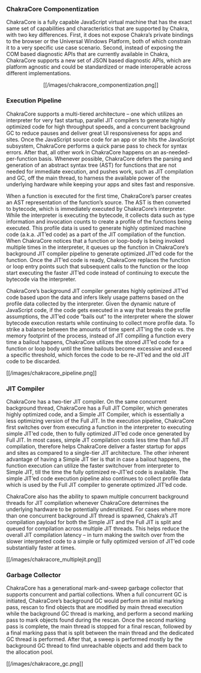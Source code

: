 ### ChakraCore Componentization
ChakraCore is a fully capable JavaScript virtual machine that has the exact same set of capabilities and characteristics that are supported by Chakra, with two key differences. First, it does not expose Chakra’s private bindings to the browser or the Universal Windows Platform, both of which constrain it to a very specific use case scenario. Second, instead of exposing the COM based diagnostic APIs that are currently available in Chakra, ChakraCore supports a new set of JSON based diagnostic APIs, which are platform agnostic and could be standardized or made interoperable across different implementations.

<p align="center">
[[/images/chakracore_componentization.png]]
</p>

### Execution Pipeline

ChakraCore supports a multi-tiered architecture – one which utilizes an interpreter for very fast startup, parallel JIT compilers to generate highly optimized code for high throughput speeds, and a concurrent background GC to reduce pauses and deliver great UI responsiveness for apps and sites. Once the JavaScript source code for an app or site hits the JavaScript subsystem, ChakraCore performs a quick parse pass to check for syntax errors. After that, all other work in ChakraCore happens on an as-needed-per-function basis. Whenever possible, ChakraCore defers the parsing and generation of an abstract syntax tree (AST) for functions that are not needed for immediate execution, and pushes work, such as JIT compilation and GC, off the main thread, to harness the available power of the underlying hardware while keeping your apps and sites fast and responsive.

When a function is executed for the first time, ChakraCore’s parser creates an AST representation of the function’s source. The AST is then converted to bytecode, which is immediately executed by ChakraCore’s interpreter. While the interpreter is executing the bytecode, it collects data such as type information and invocation counts to create a profile of the functions being executed. This profile data is used to generate highly optimized machine code (a.k.a. JIT’ed code) as a part of the JIT compilation of the function. When ChakraCore notices that a function or loop-body is being invoked multiple times in the interpreter, it queues up the function in ChakraCore’s background JIT compiler pipeline to generate optimized JIT’ed code for the function. Once the JIT’ed code is ready, ChakraCore replaces the function or loop entry points such that subsequent calls to the function or the loop start executing the faster JIT’ed code instead of continuing to execute the bytecode via the interpreter.

ChakraCore’s background JIT compiler generates highly optimized JIT’ed code based upon the data and infers likely usage patterns based on the profile data collected by the interpreter. Given the dynamic nature of JavaScript code, if the code gets executed in a way that breaks the profile assumptions, the JIT’ed code “bails out” to the interpreter where the slower bytecode execution restarts while continuing to collect more profile data. To strike a balance between the amounts of time spent JIT’ing the code vs. the memory footprint of the process, instead of JIT compiling a function every time a bailout happens, ChakraCore utilizes the stored JIT’ed code for a function or loop body until the time bailouts become excessive and exceed a specific threshold, which forces the code to be re-JIT’ed and the old JIT code to be discarded.
 
[[/images/chakracore_pipeline.png]]

### JIT Compiler

ChakraCore has a two-tier JIT compiler. On the same concurrent background thread, ChakraCore has a Full JIT Compiler, which generates highly optimized code, and a Simple JIT Compiler, which is essentially a less optimizing version of the Full JIT. In the execution pipeline, ChakraCore first switches over from executing a function in the interpreter to executing simple JIT’ed code, then to fully optimized JIT’ed code once generated by Full JIT. In most cases, simple JIT compilation costs less time than full JIT compilation, therefore helps ChakraCore deliver a faster startup for apps and sites as compared to a single-tier JIT architecture. The other inherent advantage of having a Simple JIT tier is that in case a bailout happens, the function execution can utilize the faster switchover from interpreter to Simple JIT, till the time the fully optimized re-JIT’ed code is available. The simple JIT’ed code execution pipeline also continues to collect profile data which is used by the Full JIT compiler to generate optimized JIT’ed code.

ChakraCore also has the ability to spawn multiple concurrent background threads for JIT compilation whenever ChakraCore determines the underlying hardware to be potentially underutilized. For cases where more than one concurrent background JIT thread is spawned, Chakra’s JIT compilation payload for both the Simple JIT and the Full JIT is split and queued for compilation across multiple JIT threads. This helps reduce the overall JIT compilation latency – in turn making the switch over from the slower interpreted code to a simple or fully optimized version of JIT’ed code substantially faster at times. 
 
[[/images/chakracore_multiplejit.png]]

### Garbage Collector
ChakraCore has a generational mark-and-sweep garbage collector that supports concurrent and partial collections. When a full concurrent GC is initiated, ChakraCore’s background GC would perform an initial marking pass, rescan to find objects that are modified by main thread execution while the background GC thread is marking, and perform a second marking pass to mark objects found during the rescan. Once the second marking pass is complete, the main thread is stopped for a final rescan, followed by a final marking pass that is split between the main thread and the dedicated GC thread is performed. After that, a sweep is performed mostly by the background GC thread to find unreachable objects and add them back to the allocation pool.
 
[[/images/chakracore_gc.png]]
